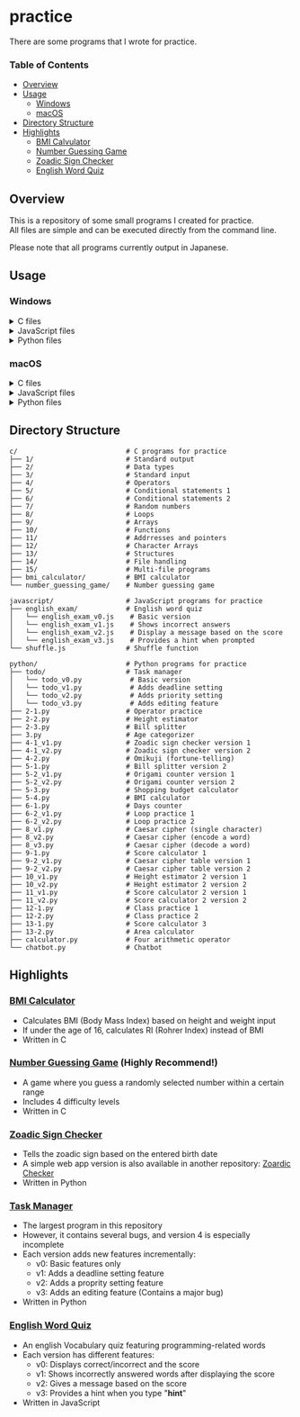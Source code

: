 # practice

There are some programs that I wrote for practice.  

### Table of Contents
- [Overview](#overview)  
- [Usage](#usage)  
  - [Windows](#windows)  
  - [macOS](#macos)  
- [Directory Structure](#directory-structure)  
- [Highlights](#highlights)  
  - [BMI Calvulator](#bmi-calculator)
  - [Number Guessing Game](#number-guessing-game)  
  - [Zoadic Sign Checker](#zoadic-sign-checker)  
  - [English Word Quiz](#english-word-quiz)  

## Overview

This is a repository of some small programs I created for practice.  
All files are simple and can be executed directly from the command line.  

Please note that all programs currently output in Japanese.

## Usage

### Windows

<details>
<summary>C files</summary>

1. Check if GCC(such as MinGW) is installed.    
    If not, download it from:  
      [MinGW-w64](https://sourceforge.net/projects/mingw-w64/)  
2. Open the Command Prompt.  
3. Navigate to the directory containing the source code:  

    ```shell
    cd path\to\c_files
    ```

4. Compile the code:  

    ```shell
    gcc file_name.c -o executable_file_name.exe
    ```

5. Run the executable file:  

    ```shell
    ./executable_file_name.exe
    ```

</details>

<details> <summary>JavaScript files</summary>

1. Check if Node.js is installed.  
    If not, download it from:  
      [Node.js official website](https://nodejs.org/ja)  
2. Open the Command Prompt.  
3. Navigate to the directory containing the script:  

    ```shell
    cd path\to\js_files
    ```

4. Run the script:  

    ```shell
    node file_name.js
    ```

</details>

<details> <summary>Python files</summary>

1. Check if Python is installed.  
    If not, download it from:  
      [Python official website](https://www.python.org/downloads/)  
2. Open the Command Prompt  
3. Navigate to the directry containing the script:  

    ```shell
    cd path\to\python_files
    ```

4. Run the script:  

    ```shell
    python ファイル名.py
    ```

</details>

### macOS

<details> <summary>C files</summary>

1. Open the Terminal.  
2. Check if GCC（Xcode command Line Tools） is installed.  
    Run the following command; if it's not installed, you'll be prompted to install it:   
      
      ```shell
      gcc --version
      ```

3. Navigate to the directory containing the source code:  

    ```shell
    cd /path/to/c_files
    ```

4. Compile teh code:  

    ```shell
    gcc file_name.c -o executable_file_name
    ```

5. Run the executable file:  

    ```shell
    ./executable_file_name
    ```

</details>

<details> <summary>JavaScript files</summary>

1. Check if Node.js is installed.  
    If not, download it from:  
      [Node.js official website](https://nodejs.org/ja)  
2. Open the Terminal.  
3. Navigate to the directory containing the script:  

    ```shell
    cd /path/to/js_files
    ```

4. Run the script:  

    ```shell
    node file_name.js
    ```

</details>

<details> <summary>Python files</summary>

1. Check if Python is installed  
    Python3 is usually pre-installed on macOS. if not, download it from:  
      [Python official website](https://www.python.org/downloads/)  
2. Open the Terminal  
3. Navigate to the directory containing the script  

    ```shell
    cd /path/to/python_files
    ```

4. Run the script  

    ```shell
    python3 file_name.py
    ```

</details>

## Directory Structure

```
c/                           # C programs for practice  
├── 1/                       # Standard output  
├── 2/                       # Data types  
├── 3/                       # Standard input  
├── 4/                       # Operators  
├── 5/                       # Conditional statements 1  
├── 6/                       # Conditional statements 2  
├── 7/                       # Random numbers  
├── 8/                       # Loops  
├── 9/                       # Arrays  
├── 10/                      # Functions  
├── 11/                      # Addrresses and pointers  
├── 12/                      # Character Arrays  
├── 13/                      # Structures  
├── 14/                      # File handling  
├── 15/                      # Multi-file programs  
├── bmi_calculator/          # BMI calculator  
└── number_guessing_game/    # Number guessing game  
  
javascript/                  # JavaScript programs for practice  
├── english_exam/            # English word quiz  
│   └── english_exam_v0.js    # Basic version  
│   └── english_exam_v1.js    # Shows incorrect answers  
│   └── english_exam_v2.js    # Display a message based on the score  
│   └── english_exam_v3.js    # Provides a hint when prompted  
└── shuffle.js               # Shuffle function  
  
python/                      # Python programs for practice  
├── todo/                    # Task manager  
│   └── todo_v0.py            # Basic version  
│   └── todo_v1.py            # Adds deadline setting  
│   └── todo_v2.py            # Adds priority setting
│   └── todo_v3.py            # Adds editing feature  
├── 2-1.py                   # Operator practice  
├── 2-2.py                   # Height estimator  
├── 2-3.py                   # Bill splitter  
├── 3.py                     # Age categorizer  
├── 4-1_v1.py                # Zoadic sign checker version 1  
├── 4-1_v2.py                # Zoadic sign checker version 2  
├── 4-2.py                   # Omikuji (fortune-telling)  
├── 5-1.py                   # Bill splitter version 2  
├── 5-2_v1.py                # Origami counter version 1  
├── 5-2_v2.py                # Origami counter version 2  
├── 5-3.py                   # Shopping budget calculator  
├── 5-4.py                   # BMI calculator  
├── 6-1.py                   # Days counter  
├── 6-2_v1.py                # Loop practice 1  
├── 6-2_v2.py                # Loop practice 2  
├── 8_v1.py                  # Caesar cipher (single character)  
├── 8_v2.py                  # Caesar cipher (encode a word)  
├── 8_v3.py                  # Caesar cipher (decode a word)  
├── 9-1.py                   # Score calculator 1  
├── 9-2_v1.py                # Caesar cipher table version 1  
├── 9-2_v2.py                # Caesar cipher table version 2  
├── 10_v1.py                 # Height estimator 2 version 1  
├── 10_v2.py                 # Height estimator 2 version 2  
├── 11_v1.py                 # Score calculator 2 version 1  
├── 11_v2.py                 # Score calculator 2 version 2  
├── 12-1.py                  # Class practice 1  
├── 12-2.py                  # Class practice 2  
├── 13-1.py                  # Score calculator 3  
├── 13-2.py                  # Area calculator  
├── calculator.py            # Four arithmetic operator
└── chatbot.py               # Chatbot  
```
## Highlights

### [BMI Calculator](c/bmi_calculator/v5.c)  
- Calculates BMI (Body Mass Index) based on height and weight input  
- If under the age of 16, calculates RI (Rohrer Index) instead of BMI  
- Written in C  

### [Number Guessing Game](c/number_guessing_game/v5.c) (Highly Recommend!)  
- A game where you guess a randomly selected number within a certain range  
- Includes 4 difficulty levels  
- Written in C  

### [Zoadic Sign Checker](python/04-1_v2.py)  
- Tells the zoadic sign based on the entered birth date  
- A simple web app version is also available in another repository: [Zoardic Checker](https://github.com/kotonekanno/zoadic-checker)  
- Written in Python 

### [Task Manager](python/todo/)
- The largest program in this repository  
- However, it contains several bugs, and version 4 is especially incomplete  
- Each version adds new features incrementally:  
    - v0: Basic features only  
    - v1: Adds a deadline setting feature  
    - v2: Adds a proprity setting feature  
    - v3: Adds an editing feature (Contains a major bug)  
- Written in Python  

### [English Word Quiz](javascript/english_exam/)  
- An english Vocabulary quiz featuring programming-related words  
- Each version has different features:  
	- v0: Displays correct/incorrect and the score 
	- v1: Shows incorrectly answered words after displaying the score  
	- v2: Gives a message based on the score  
	- v3: Provides a hint when you type "**hint**"  
- Written in JavaScript 
